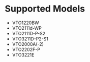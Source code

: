 # Supported Models

- VTO1220BW
- VTO2111d-WP
- VTO2111D-P-S2
- VTO3211D-P2-S1
- VTO2000A(-2)
- VTO2202F-P
- VTO3221E
